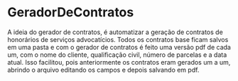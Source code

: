 # GeradorDeContratos

A ideia do gerador de contratos, é automatizar a geração de contratos de honorários de serviços advocatícios.
Todos os contratos base ficam salvos em uma pasta e com o gerador de contratos é feito uma versão pdf de cada um, com o nome do cliente, qualificação civil, número de parcelas e a data atual.
Isso facilitou, pois anteriormente os contratos eram gerados um a um, abrindo o arquivo editando os campos e depois salvando em pdf.
